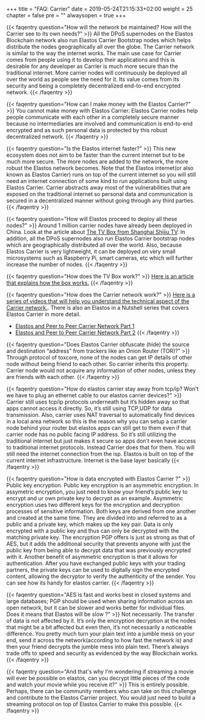 +++
title = "FAQ: Carrier"
date = 2019-05-24T21:15:33+02:00
weight = 25
chapter = false
pre = ""
alwaysopen = true
+++ 

{{< faqentry question="How will the network be maintained? How will the Carrier see to its own needs?" >}}
All the DPoS supernodes on the Elastos Blockchain network also run Elastos Carrier Bootstrap nodes which helps distribute the nodes geographically all over the globe. The Carrier network is similar to the way the internet works. The main use case for Carrier comes from people using it to develop their applications and this is desirable for any developer as Carrier is much more secure than the traditional internet. More carrier nodes will continuously be deployed all over the world as people see the need for it. Its value comes from its security and being a completely decentralized end-to-end encrypted network.
{{< /faqentry >}}

{{< faqentry question="How can I make money with the Elastos Carrier?" >}}
You cannot make money with Elastos Carrier. Elastos Carrier nodes help people communicate with each other in a completely secure manner because no intermediaries are involved and communication is end-to-end encrypted and as such personal data is protected by this robust decentralized network.
{{< /faqentry >}}

{{< faqentry question="Is the Elastos internet faster?" >}}
This new ecosystem does not aim to be faster than the current internet but to be much more secure. The more nodes are added to the network, the more robust the Elastos network becomes. Note that the Elastos internet(or also known as Elastos Carrier) runs on top of the current internet so you will still need an internet connection of some kind to run applications built using Elastos Carrier. Carrier abstracts away most of the vulnerabilities that are exposed on the traditional internet so personal data and communication is secured in a decentralized manner without going through any third parties.
{{< /faqentry >}}

{{< faqentry question="How will Elastos proceed to deploy all these nodes?" >}}
Around 1 million carrier nodes have already been deployed in China. Look at the article about [The TV Box from Shanghai Shijiu TV](https://elanews.net/2018/08/08/elastos-tv-box-to-bring-1-million-carrier-nodes-by-end-of-year/). In addition, all the DPoS supernodes also run Elastos Carrier bootstrap nodes which are geographically distributed all over the world. Also, because Elastos Carrier is very lightweight, it can be deployed on very small microsystems such as Raspberry Pi, smart cameras, etc which will further increase the number of nodes.
{{< /faqentry >}}

{{< faqentry question="How does the TV Box work?" >}}
[Here is an article that explains how the box works.](https://elanews.net/2018/08/08/elastos-tv-box-to-bring-1-million-carrier-nodes-by-end-of-year/)
{{< /faqentry >}}

{{< faqentry question="How does the Carrier network work?" >}}
[Here is a series of videos that will help you understand the technical aspect of the Carrier network.](https://elanews.net/videos/elastos-carrier-explained-series/). There is also an Elastos in a Nutshell series that covers Elastos Carrier in more detail.
- [Elastos and Peer to Peer Carrier Network Part 1](https://cyberrepublic.press/peer-to-peer-carrier-network-part-1/)
- [Elastos and Peer to Peer Carrier Network Part 2](https://cyberrepublic.press/elastos-in-a-nutshell-carrier-network-part-2/)
{{< /faqentry >}}

{{< faqentry question="Does Elastos Carrier obfuscate (hide) the source and destination “address” from trackers like an Onion Router (TOR)?" >}}
Through protocol of toxcore, none of the nodes can get IP details of other node without being friend to each other. So carrier inherits this property. Carrier node would not acquire any information of other nodes, unless they are friends with each other.
{{< /faqentry >}}

{{< faqentry question="How do elastos carrier stay away from tcp/ip? Won't we have to plug an ethernet cable to our elastos carrier devices?" >}}
Carrier still uses tcp/ip protocols underneath but it’s hidden away so that apps cannot access it directly. So, it’s still using TCP,UDP for data transmission. Also, carrier uses NAT traversal to automatically find devices in a local area network so this is the reason why you can setup a carrier node behind your router but elastos apps can still get to them even if that carrier node has no public facing IP address. So it’s still utilizing the traditional internet but just makes it secure so apps don’t even have access to traditional internet protocols. Instead Carrier does that for them. You will still need the internet connection from the isp. Elastos is built on top of the current internet infrastructure. Internet is the base layer basically
{{< /faqentry >}}

{{< faqentry question="How is data encrypted with Elastos Carrier ?" >}}
Public key encryption. Public key encryption is an asymmetric encryption. In assymetric encryption, you just need to know your friend’s public key to encrypt and ur own private key to decrypt as an example. Asymmetric encryption uses two different keys for the encryption and decryption processes of sensitive information. Both keys are derived from one another and created at the same time. They are divided into and referred to as a public and a private key, which makes up the key pair. Data is only encrypted with a public key and thus can only be decrypted with the matching private key. The encryption PGP offers is just as strong as that of AES, but it adds the additional security that prevents anyone with just the public key from being able to decrypt data that was previously encrypted with it. Another benefit of asymmetric encryption is that it allows for authentication. After you have exchanged public keys with your trading partners, the private keys can be used to digitally sign the encrypted content, allowing the decryptor to verify the authenticity of the sender. You can see how its handy for elastos carrier.
{{< /faqentry >}}

{{< faqentry question="AES is fast and works best in closed systems and large databases; PGP should be used when sharing information across an open network, but it can be slower and works better for individual files. Does it means that Elastos will be slow ?" >}}
Not necessarily. The transfer of data is not affected by it. It’s only the encryption decryption at the nodes that might be a bit affected but even then, it’s not necessarily a noticeable difference. You pretty much turn your plain text into a jumble mess on your end, send it across the network(according to how fast the network is) and then your friend decrypts the jumble mess into plain text. There’s always trade offs to speed and security as evidenced by the way Blockchain works.
{{< /faqentry >}}

{{< faqentry question="And that's why I'm wondering if streaming a movie will ever be possible on elastos, can you decrypt little pieces of the code and watch your movie while you receive it?" >}}
This is entirely possible. Perhaps, there can be community members who can take on this challenge and contribute to the Elastos Carrier project. You would just need to build a streaming protocol on top of Elastos Carrier to make this possible.
{{< /faqentry >}}
